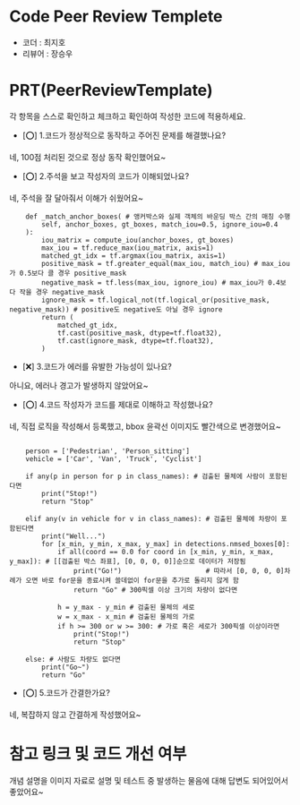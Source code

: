 # Code Peer Review Templete
- 코더 : 최지호
- 리뷰어 : 장승우

# PRT(PeerReviewTemplate)
각 항목을 스스로 확인하고 체크하고 확인하여 작성한 코드에 적용하세요.
- [⭕] 1.코드가 정상적으로 동작하고 주어진 문제를 해결했나요?

네, 100점 처리된 것으로 정상 동작 확인했어요~
  
- [⭕] 2.주석을 보고 작성자의 코드가 이해되었나요?

네, 주석을 잘 달아줘서 이해가 쉬웠어요~

```
    def _match_anchor_boxes( # 앵커박스와 실제 객체의 바운딩 박스 간의 매칭 수행
        self, anchor_boxes, gt_boxes, match_iou=0.5, ignore_iou=0.4
    ):
        iou_matrix = compute_iou(anchor_boxes, gt_boxes)
        max_iou = tf.reduce_max(iou_matrix, axis=1)
        matched_gt_idx = tf.argmax(iou_matrix, axis=1)
        positive_mask = tf.greater_equal(max_iou, match_iou) # max_iou가 0.5보다 클 경우 positive_mask
        negative_mask = tf.less(max_iou, ignore_iou) # max_iou가 0.4보다 작을 경우 negative_mask
        ignore_mask = tf.logical_not(tf.logical_or(positive_mask, negative_mask)) # positive도 negative도 아닐 경우 ignore
        return (
            matched_gt_idx,
            tf.cast(positive_mask, dtype=tf.float32),
            tf.cast(ignore_mask, dtype=tf.float32),
        )

```

- [❌] 3.코드가 에러를 유발한 가능성이 있나요?

아니요, 에러나 경고가 발생하지 않았어요~

- [⭕] 4.코드 작성자가 코드를 제대로 이해하고 작성했나요?

네, 직접 로직을 작성해서 등록했고, bbox 윤곽선 이미지도 빨간색으로 변경했어요~

```
    
    person = ['Pedestrian', 'Person_sitting']
    vehicle = ['Car', 'Van', 'Truck', 'Cyclist']
    
    if any(p in person for p in class_names): # 검출된 물체에 사람이 포함된다면
        print("Stop!")
        return "Stop"
    
    elif any(v in vehicle for v in class_names): # 검출된 물체에 차량이 포함된다면
        print("Well...")
        for [x_min, y_min, x_max, y_max] in detections.nmsed_boxes[0]:
            if all(coord == 0.0 for coord in [x_min, y_min, x_max, y_max]): # [[검출된 박스 좌표], [0, 0, 0, 0]]순으로 데이터가 저장됨
                print("Go!")                     # 따라서 [0, 0, 0, 0]차례가 오면 바로 for문을 종료시켜 쓸데없이 for문을 추가로 돌리지 않게 함
                return "Go" # 300픽셀 이상 크기의 차량이 없다면
            
            h = y_max - y_min # 검출된 물체의 세로
            w = x_max - x_min # 검출된 물체의 가로
            if h >= 300 or w >= 300: # 가로 혹은 세로가 300픽셀 이상이라면
                print("Stop!")
                return "Stop"
            
    else: # 사람도 차량도 없다면    
        print("Go~")
        return "Go"
```

- [⭕] 5.코드가 간결한가요?

네, 복잡하지 않고 간결하게 작성했어요~

# 참고 링크 및 코드 개선 여부

개념 설명을 이미지 자료로 설명 및 테스트 중 발생하는 물음에 대해 답변도 되어있어서 좋았어요~

